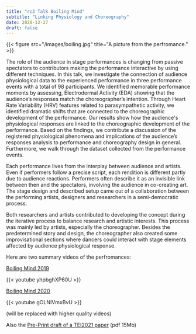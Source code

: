 ```yaml
---
title: "rc3 Talk Boiling Mind"
subtitle: "Linking Physiology and Choreography"
date: 2020-12-27
draft: false
---
```


{{< figure src="/images/boiling.jpg" title="A picture from the perfromance." >}}

The role of the audience in stage performances is changing from passive spectators to contributors making the performance interactive by using different techniques. In this talk, we investigate the connection of audience physiological data to the experienced performance in three performance events with a total of 98 participants. We identified memorable performance moments by assessing, Electrodermal Activity (EDA) showing that the audience’s responses match the choreographer’s intention. Through Heart Rate Variability (HRV) features related to parasympathetic activity, we identified dramatic shifts that are connected to the choreographic development of the performance. Our results show how the audience's physiological responses are linked to the choreographic development of the performance. Based on the findings, we contribute a discussion of the registered physiological phenomena and implications of the audience’s responses analysis to performance and choreography design in general. Furthermore, we walk through the dataset collected from the performance events.

Each performance lives from the interplay between audience and artists. Even if performers follow a precise script, each rendition is different partly due to audience reactions. Performers often describe it as an invisible link between then and the spectators, involving the audience in co-creating art.
The stage design and described setup came out of a collaboration between the performing artists, designers and researchers in a semi-democratic process.

Both researchers and artists contributed to developing the concept during the iterative process to balance research and artistic interests. This process was mainly led by artists, especially the choreographer. Besides the predetermined story and design, the choreographer also created some improvisational sections where dancers could interact with stage elements affected by audience physiological response.

Here are two summary videos of the perfromances:

[Boiling Mind 2019](https://www.youtube.com/watch?v=yhpbghXP60U)

{{< youtube yhpbghXP60U >}}

[Boiling Mind 2020](https://www.youtube.com/watch?v=gOLNIVmxBvU)

{{< youtube gOLNIVmxBvU >}}

(will be replaced with higher quality videos)

Also the [Pre-Print draft of a TEI2021 paper](http://kaikunze.de/papers/pdf/sugawa2021boiling.pdf) (pdf 15Mb)

